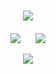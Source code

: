 <!-- Welcome to my GitHub space! -->
<h1 align="center">
    <img src="https://readme-typing-svg.herokuapp.com/?font=Righteous&size=35&center=true&vCenter=true&width=500&height=70&duration=4000&lines=👋+Hello,+Future+Collaborator!;🇮🇳+I'm+skmahammad+sohel;" />
</h1>


<div align="center" style="margin-top: 20px;">

![](https://github-readme-streak-stats.herokuapp.com/?user=sohel7585&theme=dark&hide_border=false)&nbsp;&nbsp;&nbsp;&nbsp;&nbsp;
![](https://github-readme-stats.vercel.app/api/top-langs/?username=sohel7585&theme=dark&hide_border=false&include_all_commits=false&count_private=false&layout=compact)

</div>

<div align="center">
    <img src="https://skillicons.dev/icons?i=html,css,javascript,c,cpp,python,mysql,linux,git,figma,react,django,nodejs,mongo" />
</div>
